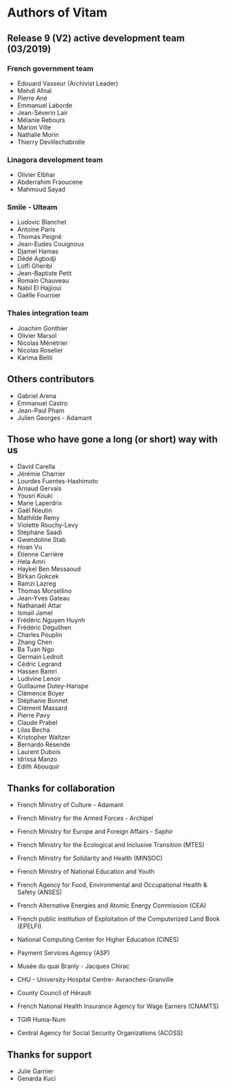# Authors of Vitam

## Release 9 (V2) active development team (03/2019)

### French government team

* Edouard Vasseur (Archivist Leader)
* Mehdi Afnaï
* Pierre Ané
* Emmanuel Laborde
* Jean-Séverin Lair
* Mélanie Rebours
* Marion Ville
* Nathalie Morin
* Thierry Devillechabrolle

### Linagora development team
* Olivier Elbhar
* Abderrahim Fraoucene
* Mahmoud Sayad

### Smile - Ulteam

* Ludovic Blanchet
* Antoine Paris
* Thomas Peigné
* Jean-Eudes Couignoux
* Djamel Hamas
* Dédé Agbodji
* Lotfi Gheribi
* Jean-Baptiste Petit
* Romain Chauveau
* Nabil El Hajjioui
* Gaëlle Fournier


### Thales integration team

* Joachim Gonthier
* Olivier Marsol
* Nicolas Ménétrier
* Nicolas Roselier
* Karima Belili

## Others contributors
* Gabriel Arena
* Emmanuel Castro
* Jean-Paul Pham
* Julien Georges - Adamant


## Those who have gone a long (or short) way with us

* David Carella
* Jérémie Charrier
* Lourdes Fuentes-Hashimoto
* Arnaud Gervais
* Yousri Kouki
* Marie Laperdrix
* Gaël Nieutin
* Mathilde Remy
* Violette Rouchy-Levy
* Stéphane Saadi
* Gwendoline Stab
* Hoan Vu
* Etienne Carrière
* Hela Amri
* Haykel Ben Messaoud
* Birkan Gokcek
* Ramzi Lazreg
* Thomas Morsellino
* Jean-Yves Gateau
* Nathanaël Attar
* Ismail Jamel
* Frédéric Nguyen Huynh
* Frédéric Deguilhen
* Charles Pouplin
* Zhang Chen
* Ba Tuan Ngo
* Germain Ledroit
* Cédric Legrand
* Hassen Bamri
* Ludivine Lenoir
* Guillaume Dutey-Harispe
* Clémence Boyer
* Stéphanie Bonnet
* Clément Massard
* Pierre Pavy
* Claude Prabel
* Lilas Becha
* Kristopher Waltzer
* Bernardo Resende
* Laurent Dubois
* Idrissa Manzo
* Edith Abouquir

## Thanks for collaboration

* French Ministry of Culture - Adamant
* French Ministry for the Armed Forces - Archipel
* French Ministry for Europe and Foreign Affairs - Saphir

* French Ministry for the Ecological and Inclusive Transition (MTES)
* French Ministry for Solidarity and Health (MINSOC)
* French Ministry of National Education and Youth 
* French Agency for Food, Environmental and Occupational Health & Safety (ANSES)
* French Alternative Energies and Atomic Energy Commission (CEA)
* French public institution of Exploitation of the Computerized Land Book (EPELFI)
* National Computing Center for Higher Education (CINES)
* Payment Services Agency (ASP)
* Musée du quai Branly - Jacques Chirac
* CHU - University Hospital Centre-  Avranches-Granville
* County Council of Hérault
* French National Health Insurance Agency for Wage Earners (CNAMTS)
* TGIR Huma-Num
* Central Agency for Social Security Organizations (ACOSS)

## Thanks for support

* Julie Garnier
* Genarda Kuci
